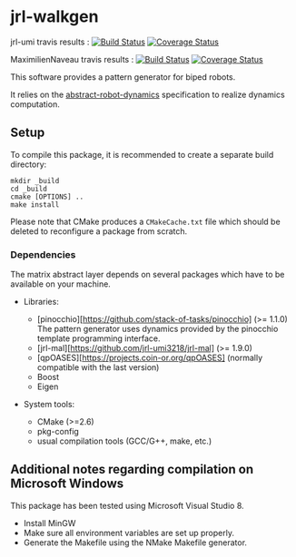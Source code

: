 jrl-walkgen
===========
jrl-umi travis results :
[![Build Status](https://travis-ci.org/jrl-umi3218/jrl-walkgen.png)](https://travis-ci.org/jrl-umi3218/jrl-walkgen)
[![Coverage Status](https://coveralls.io/repos/jrl-umi3218/jrl-walkgen/badge.png?branch=master)](https://coveralls.io/r/jrl-umi3218/jrl-walkgen?branch=master)

MaximilienNaveau travis results :
[![Build Status](https://travis-ci.org/MaximilienNaveau/jrl-walkgen.svg?branch=master)](https://travis-ci.org/MaximilienNaveau/jrl-walkgen)
[![Coverage Status](https://coveralls.io/repos/MaximilienNaveau/jrl-walkgen/badge.png?branch=master)](https://coveralls.io/r/MaximilienNaveau/jrl-walkgen?branch=master)

This software provides a pattern generator for biped robots.

It relies on the [abstract-robot-dynamics][abstract-robot-dynamics]
specification to realize dynamics computation.


Setup
-----

To compile this package, it is recommended to create a separate build
directory:

    mkdir _build
    cd _build
    cmake [OPTIONS] ..
    make install

Please note that CMake produces a `CMakeCache.txt` file which should
be deleted to reconfigure a package from scratch.


### Dependencies

The matrix abstract layer depends on several packages which
have to be available on your machine.

 - Libraries:
   - [pinocchio][https://github.com/stack-of-tasks/pinocchio] (>= 1.1.0)
     The pattern generator uses dynamics provided by the pinocchio template
   programming interface.
   - [jrl-mal][https://github.com/jrl-umi3218/jrl-mal] (>= 1.9.0)
   - [qpOASES][https://projects.coin-or.org/qpOASES] (normally compatible with
   the last version)
   - Boost
   - Eigen

 - System tools:
   - CMake (>=2.6)
   - pkg-config
   - usual compilation tools (GCC/G++, make, etc.)



Additional notes regarding compilation on Microsoft Windows
-----------------------------------------------------------

This package has been tested using Microsoft Visual Studio 8.

 - Install MinGW
 - Make sure all environment variables are set up properly.
 - Generate the Makefile using the NMake Makefile generator.


[abstract-robot-dynamics]: http://github.com/laas/abstract-robot-dynamics
